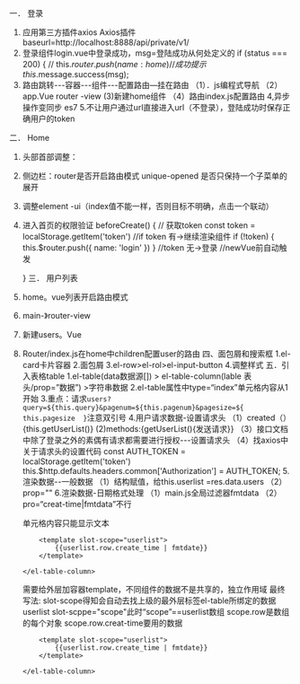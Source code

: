 一．	登录
1.	应用第三方插件axios
Axios插件baseurl=http://localhost:8888/api/private/v1/
2.	登录组件login.vue中登录成功，msg=登陆成功从何处定义的
if (status === 200) {
             //  this.$router.push({name:home})
                //成功提示
                this.$message.success(msg);
3.	路由跳转---容器---组件---配置路由—挂在路由
（1）．js编程式导航
（2）app.Vue router -view
(3)新建home组件
（4）路由index.js配置路由
4,异步操作变同步 es7 
5.不让用户通过url直接进入url（不登录），登陆成功时保存正确用户的token
 
二．	Home
1.	头部首部调整：
2.	侧边栏：router是否开启路由模式
        unique-opened	是否只保持一个子菜单的展开
3.	调整element -ui（index值不能一样，否则目标不明确，点击一个联动）
4.	进入首页的权限验证
beforeCreate() {
        // 获取token
        const token = localStorage.getItem('token')
        //if token 有->继续渲染组件
        if (!token) {
            this.$router.push({
                name: 'login'
            })
        }
        //token 无->登录
        //newVue前自动触发

    }
三．	用户列表
1.	home。vue列表开启路由模式
2.	main-》router-view
3.	新建users。Vue
4.	Router/index.js在home中children配置user的路由
四、面包屑和搜索框
  1.el-card卡片容器
  2.面包屑
  3.el-row>el-rol>el-input-button
4.调整样式
五．引入表格table
1.el-table(data数据源[]) > el-table-column(lable 表头/prop=”数据”) >字符串数据
2.el-table属性中type=“index”单元格内容从1开始
3.重点：请求`users?query=${this.query}&pagenum=${this.pagenum}&pagesize=${
                    this.pagesize 
                 }`注意双引号
4.用户请求数据-设置请求头
  （1）created（）{this.getUserList()}
   (2)methods:{getUserList(){发送请求}}
  （3）接口文档中除了登录之外的素偶有请求都需要进行授权---设置请求头
  （4）找axios中关于请求头的设置代码
     const AUTH_TOKEN = localStorage.getItem('token')
     this.$http.defaults.headers.common['Authorization'] = AUTH_TOKEN;
5.渲染数据--一般数据
（1）结构赋值，给this.userlist =res.data.users
（2）prop=""
6.渲染数据-日期格式处理
（1）main.js全局过滤器fmtdata
（2）pro=“creat-time|fmtdata”不行


    单元格内容只能显示文本
    <el-table-column prop="creat_time" label="创建时间">
            
            <template slot-scope="userlist">
                {{userlist.row.create_time | fmtdate}}
            </template>

        </el-table-column>
    需要给外层加容器template，不同组件的数据不是共享的，独立作用域
    最终写法:
    slot-scope得知会自动去找上级的最外层标签el-table所绑定的数据userlist
    slot-scppe="scope"此时“scope”==userlist数组
    scope.row是数组的每个对象
    scope.row.creat-time要用的数据
         <el-table-column  label="创建时间">
            
            <template slot-scope="userlist">
                {{userlist.row.create_time | fmtdate}}
            </template>

        </el-table-column>
